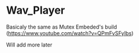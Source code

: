 # Wav_Player

Basicaly the same as Mutex Embeded's build (https://www.youtube.com/watch?v=QPmFvSFyIbs)

Will add more later
